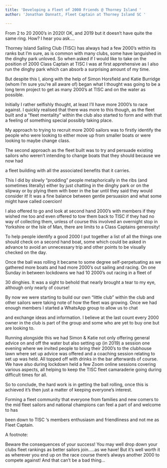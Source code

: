 ```yaml
---
title: 'Developing a Fleet of 2000 Friends @ Thorney Island '
author: 'Jonathan Dannatt, Fleet Captain at Thorney Island SC '

---
```

From 2 to 20 2000’s in 2020! OK, and 2019 but it doesn’t have quite the same ring. How? I hear you ask....

Thorney Island Sailing Club (TISC) has always had a few 2000’s within its ranks but I’m sure, as is common with many clubs, some have languished in the dinghy park unloved. So when asked if I would like to take on the position of 2000 Class Captain at TISC I was at first apprehensive as I also run the dinghy park which can absorb a surprising amount of my time.

But despite this I, along with the help of Simon Horsfield and Katie Burridge (whom I’m sure you’re all aware of) began what I thought was going to be a long term project to get as many 2000’s at TISC and on the water as possible.

Initially I rather selfishly thought, at least I’ll have more 2000’s to race against. I quickly realised that there was more to this though, as the fleet built and a ”fleet mentality” within the club also started to form and with that a feeling of something special possibly taking place.

My approach to trying to recruit more 2000 sailors was to firstly identify the people who were looking to either move up from smaller boats or were looking to maybe change class. 

The second approach as the fleet built was to try and persuade existing sailors who weren’t intending to change boats that they should because we now had

a fleet building with all the associated benefits that it carries. 

This I did by slowly “prodding” people metaphorically in the ribs (and sometimes literally) either by just chatting in the dinghy park or on the slipway or by plying them with beer in the bar until they said they would consider it! It was a fine balance between gentle persuasion and what some might have called coercion!

I also offered to go and look at second hand 2000’s with members if they wished me too and even offered to tow them back to TISC if they had no way of collecting them, unless of course this involved an overnight stop in Yorkshire or the Isle of Man, there are limits to a Class Captains generosity! 

To help people identify a good 2000 I put together a list of all the things one should check on a second hand boat, some which could be asked in advance to avoid an unnecessary trip and other points to be visually checked on the day.

Once the ball was rolling it became to some degree self-perpetuating as we gathered more boats and had more 2000’s out sailing and racing. On one Sunday in between lockdowns we had 10 2000’s out racing in a fleet of

30 dinghies. It was a sight to behold that nearly brought a tear to my eye, although only nearly of course! 

By now we were starting to build our own “little club” within the club and other sailors were taking note of how the fleet was growing. Once we had enough members I started a WhatsApp group to allow us to chat

and exchange ideas and information. I believe at the last count every 2000 owner in the club is part of the group and some who are yet to buy one but are looking to.

Running alongside this we had Simon & Katie not only offering general advice on and off the water but also setting up (in 2019) a session one evening where we invited people to bring their 2000’s to the clubhouse lawn where set up advice was offered and a coaching session relating to set up was held. All topped off with drinks in the bar afterwards of course. We have also during lockdown held a few Zoom online sessions covering various aspects, all helping to keep the TISC fleet camaraderie going during difficult times for all.

So to conclude, the hard work is in getting the ball rolling, once this is achieved it’s then just a matter of keeping everyone’s interest.

Forming a fleet community that everyone from families and new comers to the mid fleet sailors and national champions can feel a part of and welcome to has

been down to TISC ‘s members enthusiasm and friendliness and not me as Fleet Captain.

A footnote:

Beware the consequences of your success! You may well drop down your clubs fleet rankings as better sailors join…..as we have! But it’s well worth it as wherever you end up on the race course there’s always another 2000 to compete against! And that can’t be a bad thing…